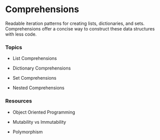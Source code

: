 # Comprehensions

Readable iteration patterns for creating lists, dictionaries, and sets. Comprehensions offer a concise way to construct these data structures with less code.

### Topics

- List Comprehensions

- Dictionary Comprehensions

- Set Comprehensions

- Nested Comprehensions


### Resources

- Object Oriented Programming

- Mutability vs Immutability

- Polymorphism
